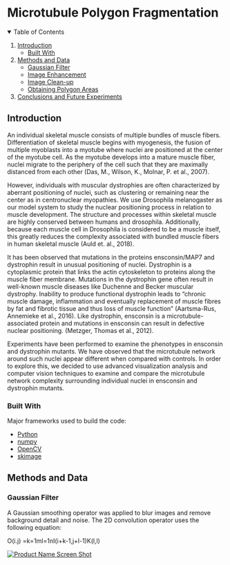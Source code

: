 # Microtubule Polygon Fragmentation

<!-- TABLE OF CONTENTS -->
<details open="open">
  <summary>Table of Contents</summary>
  <ol>
    <li>
      <a href="#introduction">Introduction</a>
      <ul>
        <li><a href="#built-with">Built With</a></li>
      </ul>
    </li>
    <li>
      <a href="#methods-and-data">Methods and Data</a>
      <ul>
        <li><a href="#gaussian-filter">Gaussian Filter</a></li>
        <li><a href="#image-enhancement">Image Enhancement</a></li>
        <li><a href="#image-cleanup">Image Clean-up</a></li>
        <li><a href="#obtaining-polygon-areas">Obtaining Polygon Areas</a></li>
      </ul>
    </li>
    <li><a href="#conclusions">Conclusions and Future Experiments</a></li>
  </ol>
</details>

<!-- INTRODUCTION -->
## Introduction

An individual skeletal muscle consists of multiple bundles of muscle fibers. Differentiation of skeletal muscle begins with myogenesis, the fusion of multiple myoblasts into a myotube where nuclei are positioned at the center of the myotube cell. As the myotube develops into a mature muscle fiber, nuclei migrate to the periphery of the cell such that they are maximally distanced from each other (Das, M., Wilson, K., Molnar, P. et al., 2007). 

However, individuals with muscular dystrophies are often characterized by aberrant positioning of nuclei, such as clustering or remaining near the center as in centronuclear myopathies. We use Drosophila melanogaster as our model system to study the nuclear positioning process in relation to muscle development. The structure and processes within skeletal muscle are highly conserved between humans and drosophila. Additionally, because each muscle cell in Drosophila is considered to be a muscle itself, this greatly reduces the complexity associated with bundled muscle fibers in human skeletal muscle (Auld et. al., 2018). 

It has been observed that mutations in the proteins ensconsin/MAP7 and dystrophin result in unusual positioning of nuclei. Dystrophin is a cytoplasmic protein that links the actin cytoskeleton to proteins along the muscle fiber membrane. Mutations in the dystrophin gene often result in well-known muscle diseases like Duchenne and Becker muscular dystrophy. Inability to produce functional dystrophin leads to “chronic muscle damage, inflammation and eventually replacement of muscle fibres by fat and fibrotic tissue and thus loss of muscle function” (Aartsma-Rus, Annemieke et al., 2016). Like dystrophin, ensconsin is a microtubule-associated protein and mutations in ensconsin can result in defective nuclear positioning. (Metzger, Thomas et al., 2012). 

Experiments have been performed to examine the phenotypes in ensconsin and dystrophin mutants. We have observed that the microtubule network around such nuclei appear different when compared with controls. In order to explore this, we decided to use advanced visualization analysis and computer vision techniques to examine and compare the microtubule network complexity surrounding individual nuclei in ensconsin and dystrophin mutants.

### Built With

Major frameworks used to build the code:

* [Python](https://www.python.org/)
* [numpy](https://numpy.org/)
* [OpenCV](https://opencv.org/)
* [skimage](https://scikit-image.org/)

<!-- METHODS AND DATA -->
## Methods and Data

### Gaussian Filter

A Gaussian smoothing operator was applied to blur images and remove background detail and noise. The 2D convolution operator uses the following equation:

O(i.j) =k=1ml=1nI(i+k-1,j+l-1)K(l,l)

[![Product Name Screen Shot][gauss-eq]](https://example.com)






<!-- MARKDOWN LINKS & IMAGES -->
<!-- https://www.markdownguide.org/basic-syntax/#reference-style-links -->
[gauss-eq]: images/screenshot.png

